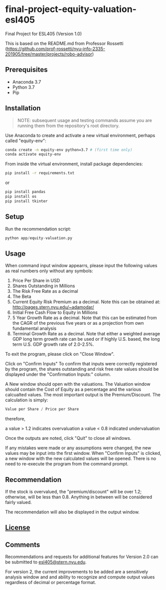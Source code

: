 # final-project-equity-valuation-esl405
Final Project for ESL405 (Version 1.0)

This is based on the README.md from Professor Rossetti (https://github.com/prof-rossetti/nyu-info-2335-201905/tree/master/projects/robo-advisor)

## Prerequisites

  + Anaconda 3.7
  + Python 3.7
  + Pip

## Installation

> NOTE: subsequent usage and testing commands assume you are running them from the repository's root directory.

Use Anaconda to create and activate a new virtual environment, perhaps called "equity-env":

```sh
conda create -n equity-env python=3.7 # (first time only)
conda activate equity-env
```

From inside the virtual environment, install package dependencies:

```sh
pip install -r requirements.txt
```
or 
```sh
pip install pandas
pip install os
pip install tkinter
```
## Setup

Run the recommendation script:

```py
python app/equity-valuation.py
```
## Usage

When command input window appearrs, please input the following values as real numbers only without any symbols:

1. Price Per Share in USD
2. Shares Outstanding in Millions
3. The Risk Free Rate as a decimal
4. The Beta
5. Current Equity Risk Premium as a decimal. Note this can be obtained at: http://pages.stern.nyu.edu/~adamodar/
6. Initial Free Cash Flow to Equity in Millions
7. 5 Year Growth Rate as a decimal. Note that this can be estimated from the CAGR of the previous five years or as a projection from own fundamental analysis
8. Terminal Growth Rate as a decimal. Note that either a weighted average GDP long term growth rate can be used or if highly U.S. based, the long term U.S. GDP growth rate of 2.0-2.5%.

To exit the program, please click on "Close Window". 

Click on "Confirm Inputs" 
To confirm that inputs were correctly registered by the program, the shares outstanding and risk free rate values should be displayed under the "Confirmation Inputs:" column. 

A New window should open with the valuations. The Valuation window should contain the Cost of Equity as a percentage and the various calcualted values. The most important output is the Premium/Discount. The calculation is simply:

```py
Value per Share / Price per Share
```
therefore,

a value > 1.2 indicates overvaluation
a value < 0.8 indicated undervaluation

Once the outputs are noted, click "Quit" to close all windows. 

If any mistakes were made or any assumptions were changed, the new values may be input into the first window. When "Confirm Inputs" is clicked, a new window with the new calculated values will be opened. There is no need to re-execute the program from the command prompt. 

## Recommendation
If the stock is overvalued, the "premium/discount" will be over 1.2; otherwise, will be less than 0.8. Anything in between will be considered fairly valued. 

The recommendation will also be displayed in the output window. 

## [License](/LICENSE.md)

## Comments

Recommendations and requests for additional features for Version 2.0 can be submitted to esl405@stern.nyu.edu.

For version 2, the current improvements to be added are a sensitively analysis window and and ability to recognize and compute output values regardless of decimal or percentage format. 
